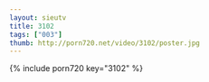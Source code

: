 ```yaml
--- 
layout: sieutv
title: 3102
tags: ["003"]
thumb: http://porn720.net/video/3102/poster.jpg
---
```

{% include porn720 key="3102" %} 
